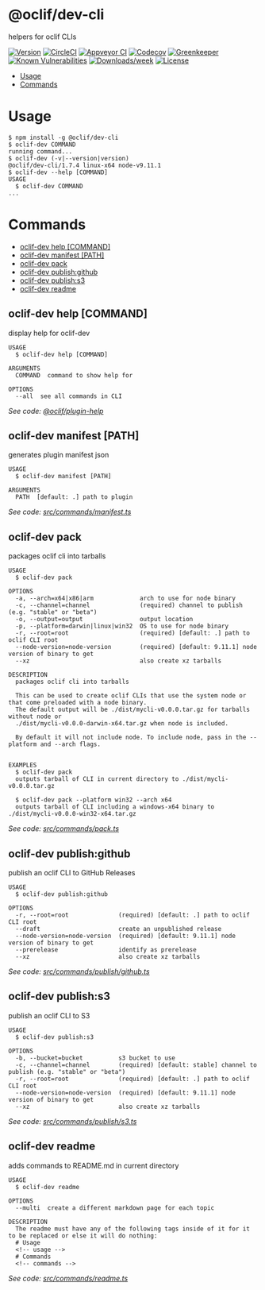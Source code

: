 @oclif/dev-cli
===============

helpers for oclif CLIs

[![Version](https://img.shields.io/npm/v/@oclif/dev-cli.svg)](https://npmjs.org/package/@oclif/dev-cli)
[![CircleCI](https://circleci.com/gh/oclif/dev-cli/tree/master.svg?style=shield)](https://circleci.com/gh/oclif/dev-cli/tree/master)
[![Appveyor CI](https://ci.appveyor.com/api/projects/status/github/oclif/dev-cli?branch=master&svg=true)](https://ci.appveyor.com/project/heroku/dev-cli/branch/master)
[![Codecov](https://codecov.io/gh/oclif/dev-cli/branch/master/graph/badge.svg)](https://codecov.io/gh/oclif/dev-cli)
[![Greenkeeper](https://badges.greenkeeper.io/oclif/dev-cli.svg)](https://greenkeeper.io/)
[![Known Vulnerabilities](https://snyk.io/test/npm/@oclif/dev-cli/badge.svg)](https://snyk.io/test/npm/@oclif/dev-cli)
[![Downloads/week](https://img.shields.io/npm/dw/@oclif/dev-cli.svg)](https://npmjs.org/package/@oclif/dev-cli)
[![License](https://img.shields.io/npm/l/@oclif/dev-cli.svg)](https://github.com/oclif/dev-cli/blob/master/package.json)

<!-- toc -->
* [Usage](#usage)
* [Commands](#commands)
<!-- tocstop -->
# Usage
<!-- usage -->
```sh-session
$ npm install -g @oclif/dev-cli
$ oclif-dev COMMAND
running command...
$ oclif-dev (-v|--version|version)
@oclif/dev-cli/1.7.4 linux-x64 node-v9.11.1
$ oclif-dev --help [COMMAND]
USAGE
  $ oclif-dev COMMAND
...
```
<!-- usagestop -->
# Commands
<!-- commands -->
* [oclif-dev help [COMMAND]](#oclif-dev-help-command)
* [oclif-dev manifest [PATH]](#oclif-dev-manifest-path)
* [oclif-dev pack](#oclif-dev-pack)
* [oclif-dev publish:github](#oclif-dev-publishgithub)
* [oclif-dev publish:s3](#oclif-dev-publishs-3)
* [oclif-dev readme](#oclif-dev-readme)

## oclif-dev help [COMMAND]

display help for oclif-dev

```
USAGE
  $ oclif-dev help [COMMAND]

ARGUMENTS
  COMMAND  command to show help for

OPTIONS
  --all  see all commands in CLI
```

_See code: [@oclif/plugin-help](https://github.com/oclif/plugin-help/blob/v1.2.3/src/commands/help.ts)_

## oclif-dev manifest [PATH]

generates plugin manifest json

```
USAGE
  $ oclif-dev manifest [PATH]

ARGUMENTS
  PATH  [default: .] path to plugin
```

_See code: [src/commands/manifest.ts](https://github.com/oclif/dev-cli/blob/v1.7.4/src/commands/manifest.ts)_

## oclif-dev pack

packages oclif cli into tarballs

```
USAGE
  $ oclif-dev pack

OPTIONS
  -a, --arch=x64|x86|arm             arch to use for node binary
  -c, --channel=channel              (required) channel to publish (e.g. "stable" or "beta")
  -o, --output=output                output location
  -p, --platform=darwin|linux|win32  OS to use for node binary
  -r, --root=root                    (required) [default: .] path to oclif CLI root
  --node-version=node-version        (required) [default: 9.11.1] node version of binary to get
  --xz                               also create xz tarballs

DESCRIPTION
  packages oclif cli into tarballs

  This can be used to create oclif CLIs that use the system node or that come preloaded with a node binary.
  The default output will be ./dist/mycli-v0.0.0.tar.gz for tarballs without node or 
  ./dist/mycli-v0.0.0-darwin-x64.tar.gz when node is included.

  By default it will not include node. To include node, pass in the --platform and --arch flags.


EXAMPLES
  $ oclif-dev pack
  outputs tarball of CLI in current directory to ./dist/mycli-v0.0.0.tar.gz

  $ oclif-dev pack --platform win32 --arch x64
  outputs tarball of CLI including a windows-x64 binary to ./dist/mycli-v0.0.0-win32-x64.tar.gz
```

_See code: [src/commands/pack.ts](https://github.com/oclif/dev-cli/blob/v1.7.4/src/commands/pack.ts)_

## oclif-dev publish:github

publish an oclif CLI to GitHub Releases

```
USAGE
  $ oclif-dev publish:github

OPTIONS
  -r, --root=root              (required) [default: .] path to oclif CLI root
  --draft                      create an unpublished release
  --node-version=node-version  (required) [default: 9.11.1] node version of binary to get
  --prerelease                 identify as prerelease
  --xz                         also create xz tarballs
```

_See code: [src/commands/publish/github.ts](https://github.com/oclif/dev-cli/blob/v1.7.4/src/commands/publish/github.ts)_

## oclif-dev publish:s3

publish an oclif CLI to S3

```
USAGE
  $ oclif-dev publish:s3

OPTIONS
  -b, --bucket=bucket          s3 bucket to use
  -c, --channel=channel        (required) [default: stable] channel to publish (e.g. "stable" or "beta")
  -r, --root=root              (required) [default: .] path to oclif CLI root
  --node-version=node-version  (required) [default: 9.11.1] node version of binary to get
  --xz                         also create xz tarballs
```

_See code: [src/commands/publish/s3.ts](https://github.com/oclif/dev-cli/blob/v1.7.4/src/commands/publish/s3.ts)_

## oclif-dev readme

adds commands to README.md in current directory

```
USAGE
  $ oclif-dev readme

OPTIONS
  --multi  create a different markdown page for each topic

DESCRIPTION
  The readme must have any of the following tags inside of it for it to be replaced or else it will do nothing:
  # Usage
  <!-- usage -->
  # Commands
  <!-- commands -->
```

_See code: [src/commands/readme.ts](https://github.com/oclif/dev-cli/blob/v1.7.4/src/commands/readme.ts)_
<!-- commandsstop -->
